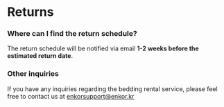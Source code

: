 # Returns

### Where can I find the return schedule?

The return schedule will be notified via email **1-2 weeks before the estimated return date**.

### Other inquiries

If you have any inquiries regarding the bedding rental service, please feel free to contact us at [enkorsupport@enkor.kr](mailto:enkorsupport@enkor.kr)
